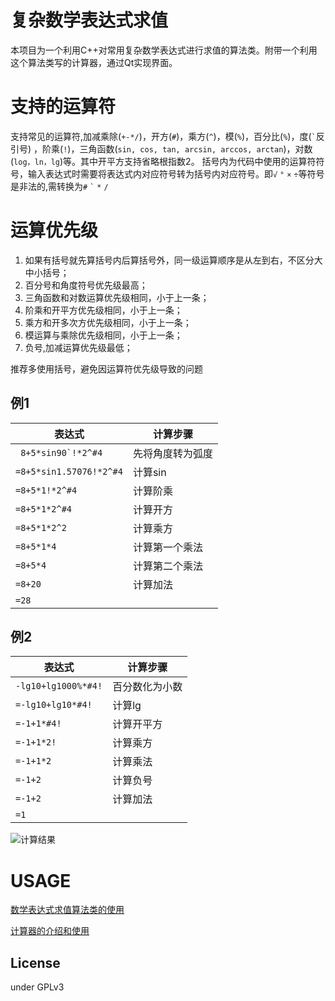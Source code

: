 # 复杂数学表达式求值
本项目为一个利用C++对常用复杂数学表达式进行求值的算法类。附带一个利用这个算法类写的计算器，通过Qt实现界面。

# 支持的运算符
支持常见的运算符,加减乘除(`+-*/`)，开方(`#`)，乘方(`^`)，模(`%`)，百分比(`%`)，度(`` ` ``反引号) ，阶乘(`!`)，三角函数(`sin, cos, tan, arcsin, arccos, arctan`)，对数(`log，ln，lg`)等。其中开平方支持省略根指数2。
括号内为代码中使用的运算符符号，输入表达式时需要将表达式内对应符号转为括号内对应符号。即`√` `°` `×` `÷`等符号是非法的,需转换为`#` `` ` `` `*` `/`

# 运算优先级
1. 如果有括号就先算括号内后算括号外，同一级运算顺序是从左到右，不区分大中小括号；
2. 百分号和角度符号优先级最高；
3. 三角函数和对数运算优先级相同，小于上一条；
4. 阶乘和开平方优先级相同，小于上一条；
5. 乘方和开多次方优先级相同，小于上一条；
6. 模运算与乘除优先级相同，小于上一条；
7. 负号,加减运算优先级最低；

推荐多使用括号，避免因运算符优先级导致的问题

## 例1
表达式 | 计算步骤
-----------------------|--------------------
`` 8+5*sin90`!*2^#4``|先将角度转为弧度
`=8+5*sin1.57076!*2^#4`|计算sin
`=8+5*1!*2^#4`|计算阶乘
`=8+5*1*2^#4`|计算开方
`=8+5*1*2^2`|计算乘方
`=8+5*1*4`|计算第一个乘法
`=8+5*4`|计算第二个乘法
`=8+20`|计算加法
`=28`|

## 例2
表达式 | 计算步骤
------------------------|--------------------
`-lg10+lg1000%*#4!`|百分数化为小数
`=-lg10+lg10*#4!`|计算lg
`=-1+1*#4!`|计算开平方
`=-1+1*2!`|计算乘方
`=-1+1*2`|计算乘法
`=-1+2`|计算负号
`=-1+2`|计算加法
`=1`|                              

![计算结果](https://github.com/xyz1001/Complex-mathematical-expressions/raw/master/screenshot/sp20161010_214714.png)

# USAGE
[数学表达式求值算法类的使用](https://github.com/xyz1001/Complex-mathematical-expressions/tree/master/MathExpressionCalculator)

[计算器的介绍和使用](https://github.com/xyz1001/Complex-mathematical-expressions/tree/master/Calculator)

## License
under GPLv3
